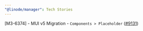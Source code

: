 ```yaml
---
"@linode/manager": Tech Stories
---
```


[M3-6374] - MUI v5 Migration - `Components > Placeholder` ([#9131](https://github.com/linode/manager/pull/9131))
